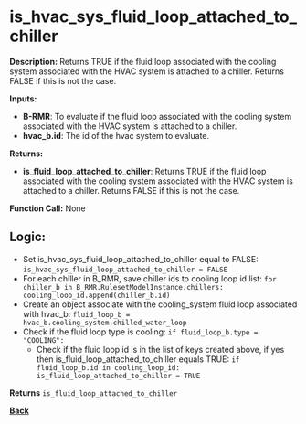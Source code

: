 # is_hvac_sys_fluid_loop_attached_to_chiller  

**Description:** Returns TRUE if the fluid loop associated with the cooling system associated with the HVAC system is attached to a chiller. Returns FALSE if this is not the case.   

**Inputs:**  
- **B-RMR**: To evaluate if the fluid loop associated with the cooling system associated with the HVAC system is attached to a chiller.   
- **hvac_b.id**: The id of the hvac system to evaluate.  

**Returns:**  
- **is_fluid_loop_attached_to_chiller**: Returns TRUE if the fluid loop associated with the cooling system associated with the HVAC system is attached to a chiller. Returns FALSE if this is not the case.   
 
**Function Call:** None  

## Logic:   
- Set is_hvac_sys_fluid_loop_attached_to_chiller equal to FALSE: `is_hvac_sys_fluid_loop_attached_to_chiller = FALSE`  
- For each chiller in B_RMR, save chiller ids to cooling loop id list: `for chiller_b in B_RMR.RulesetModelInstance.chillers: cooling_loop_id.append(chiller_b.id)`
- Create an object associate with the cooling_system fluid loop associated with hvac_b: `fluid_loop_b = hvac_b.cooling_system.chilled_water_loop`
- Check if the fluid loop type is cooling: `if fluid_loop_b.type = "COOLING":`
    - Check if the fluid loop id is in the list of keys created above, if yes then is_fluid_loop_attached_to_chiller equals TRUE: `if fluid_loop_b.id in cooling_loop_id: is_fluid_loop_attached_to_chiller = TRUE` 

**Returns** `is_fluid_loop_attached_to_chiller`  


**[Back](../../../_toc.md)**
